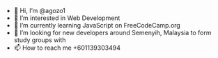 - 👋 Hi, I’m @agozo1
- 👀 I’m interested in Web Development
- 🌱 I’m currently learning JavaScript on FreeCodeCamp.org
- 💞️ I’m looking for new developers around Semenyih, Malaysia to form study groups with
- 📫 How to reach me +601139303494

<!---
agozo1/agozo1 is a ✨ special ✨ repository because its `README.md` (this file) appears on your GitHub profile.
You can click the Preview link to take a look at your changes.
--->
